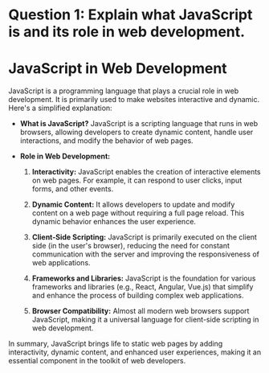 # Question 1: Explain what JavaScript is and its role in web development. 

# JavaScript in Web Development

JavaScript is a programming language that plays a crucial role in web development. It is primarily used to make websites interactive and dynamic. Here's a simplified explanation:

- **What is JavaScript?**
  JavaScript is a scripting language that runs in web browsers, allowing developers to create dynamic content, handle user interactions, and modify the behavior of web pages.

- **Role in Web Development:**
  1. **Interactivity:** JavaScript enables the creation of interactive elements on web pages. For example, it can respond to user clicks, input forms, and other events.
  
  2. **Dynamic Content:** It allows developers to update and modify content on a web page without requiring a full page reload. This dynamic behavior enhances the user experience.

  3. **Client-Side Scripting:** JavaScript is primarily executed on the client side (in the user's browser), reducing the need for constant communication with the server and improving the responsiveness of web applications.

  4. **Frameworks and Libraries:** JavaScript is the foundation for various frameworks and libraries (e.g., React, Angular, Vue.js) that simplify and enhance the process of building complex web applications.

  5. **Browser Compatibility:** Almost all modern web browsers support JavaScript, making it a universal language for client-side scripting in web development.

In summary, JavaScript brings life to static web pages by adding interactivity, dynamic content, and enhanced user experiences, making it an essential component in the toolkit of web developers.
